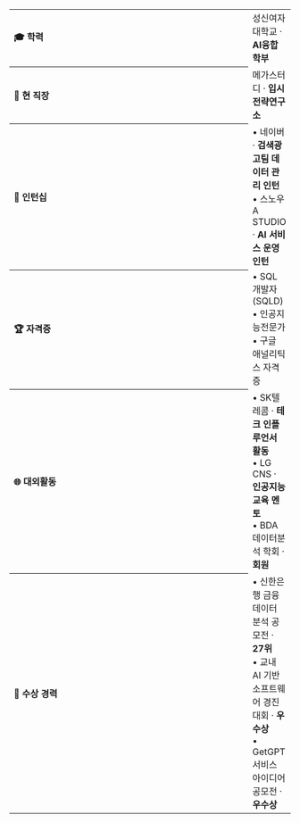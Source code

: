 <table width="400%">
  <tr>
    <th align="left" width="40%">🎓 학력</th>
    <td align="left">성신여자대학교 · <b>AI융합학부</b></td>
  </tr>
  <tr>
    <th align="left" width="40%">🏢 현 직장</th>
    <td align="left">메가스터디 · <b>입시전략연구소</b></td>
  </tr>
  <tr>
    <th align="left" width="40%">💼 인턴십</th>
    <td align="left">
      • 네이버 · <b>검색광고팀 데이터 관리 인턴</b><br>
      • 스노우 A STUDIO · <b>AI 서비스 운영 인턴</b>
    </td>
  </tr>
  <tr>
    <th align="left" width="40%">🏆 자격증</th>
    <td align="left">
      • SQL 개발자 (SQLD)<br>
      • 인공지능전문가<br>
      • 구글 애널리틱스 자격증
    </td>
  </tr>
  <tr>
    <th align="left" width="16%">🌐 대외활동</th>
    <td align="left">
      • SK텔레콤 · <b>테크 인플루언서 활동</b><br>
      • LG CNS · <b>인공지능 교육 멘토</b><br>
      • BDA 데이터분석 학회 · <b>회원</b>
    </td>
  </tr>
  <tr>
    <th align="left" width="200%">🥇 수상 경력</th>
    <td align="left">
      • 신한은행 금융 데이터 분석 공모전 · <b>27위</b><br>
      • 교내 AI 기반 소프트웨어 경진대회 · <b>우수상</b><br>
      • GetGPT 서비스 아이디어 공모전 · <b>우수상</b>
    </td>
  </tr>
</table>
